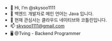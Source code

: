- 👋 Hi, I’m @skysoo1111
- 👀 백엔드 개발자로 메인 언어는 Java 입니다.
- 🌱 현재 관심사는 클라우드 네이티브와 코틀린입니다.
- 📫 skysoo1111@gmail.com
- 🖥 @Tving - Backend Programmer

